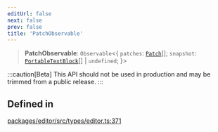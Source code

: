 ```yaml
---
editUrl: false
next: false
prev: false
title: 'PatchObservable'
---
```


> **PatchObservable**: `Observable`\<\{ `patches`: [`Patch`](/api/index/type-aliases/patch/)[]; `snapshot`: [`PortableTextBlock`](/api/index/type-aliases/portabletextblock/)[] \| `undefined`; \}\>

:::caution[Beta]
This API should not be used in production and may be trimmed from a public release.
:::

## Defined in

[packages/editor/src/types/editor.ts:371](https://github.com/portabletext/editor/blob/66b5022fc4919e0540c704fbecb8ab8f991c2439/packages/editor/src/types/editor.ts#L371)

